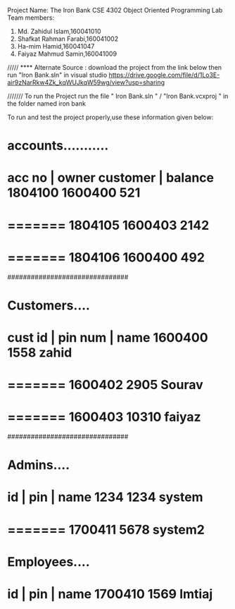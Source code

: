 Project Name: The Iron Bank
CSE 4302
Object Oriented Programming Lab
Team members:
1. Md. Zahidul Islam,160041010
2. Shafkat Rahman Farabi,160041002
3. Ha-mim Hamid,160041047
4. Faiyaz Mahmud Samin,160041009

/////
**** Alternate Source : download the project from the link below then run "Iron Bank.sln" in visual studio  https://drive.google.com/file/d/1Lo3E-air9zNarRkw4Zk_kqWUJkqW59wg/view?usp=sharing

///////
To run the Project run the file " Iron Bank.sln " / "Iron Bank.vcxproj " in the folder named iron bank 

To run and test the project properly,use these information given below:

accounts...........
=======
acc no | owner customer  | balance
1804100     1600400        521
========
=======
1804105 1600403 2142
========
=======
1804106 1600400 492
========
###############################

Customers....
=======
cust id | pin num | name
1600400   1558      zahid
========
=======
1600402 2905 Sourav
========
=======
1600403 10310 faiyaz
========

###############################

Admins....
=======
id | pin | name
1234 1234 system
========
=======
1700411 5678 system2
========


Employees....
=======
id | pin | name
1700410 1569 Imtiaj
========
